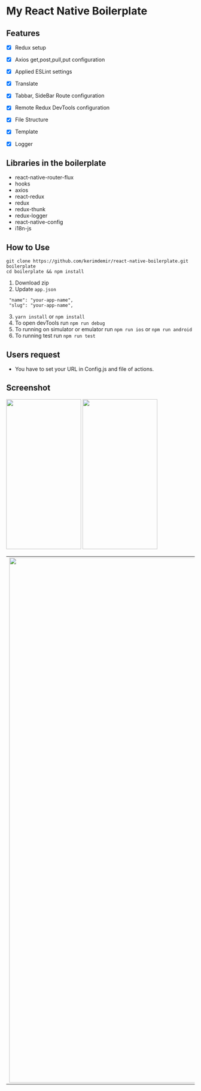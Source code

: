 # My React Native Boilerplate
                                                                                                                                
## Features
- [x] Redux setup
- [x] Axios get,post,pull,put configuration
- [x] Applied ESLint settings
- [x] Translate
- [x] Tabbar, SideBar Route configuration
- [x] Remote Redux DevTools configuration
- [x] File Structure
- [x] Template
- [x] Logger


## Libraries in the boilerplate


- react-native-router-flux
- hooks
- axios
- react-redux
- redux
- redux-thunk
- redux-logger
- react-native-config
- i18n-js

## How to Use
```
git clone https://github.com/kerimdemir/react-native-boilerplate.git boilerplate
cd boilerplate && npm install
```


1. Download zip
2. Update `app.json`
```
 "name": "your-app-name",
 "slug": "your-app-name",
```
3. `yarn install` or `npm install`
4. To open devTools run `npm run debug`
5. To running on simulator or emulator run `npm run ios` or `npm run android`
6. To running test run `npm run test`



## Users request

- You have to set your URL in Config.js and file of actions.

## Screenshot
<img src="https://user-images.githubusercontent.com/19932626/65471176-e5895280-de76-11e9-9989-bd01bb173c39.png" width="200" height="400">
<img src="https://user-images.githubusercontent.com/19932626/65471177-e621e900-de76-11e9-9029-a15b09951694.png"| width=200" width="100" height="400">
                                                                                                                                                  
                                                                                                                                 

| | | |
|:-------------------------:|:-------------------------:|:-------------------------:|
|<img width="1400" alt="screen shot 2017-08-07 at 12 18 15 pm" src="https://user-images.githubusercontent.com/19932626/65471176-e5895280-de76-11e9-9989-bd01bb173c39.png"> |  <img width="1400" alt="screen shot 2017-08-07 at 12 18 15 pm" src="https://user-images.githubusercontent.com/19932626/65471176-e5895280-de76-11e9-9989-bd01bb173c39.png">
